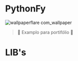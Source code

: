 # PythonFy
 
![wallpaperflare com_wallpaper](https://user-images.githubusercontent.com/93106680/201504915-feffdcb2-ed93-4ab5-8977-b05d33bcb246.jpg)
> :construction: Examplo para portifólio :construction:

# LIB's
